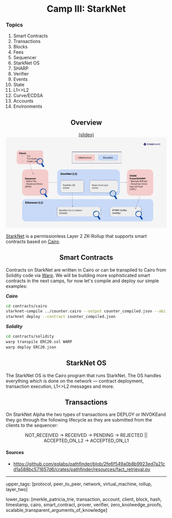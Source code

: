 <h1 align="center">Camp III: StarkNet</h1>

### Topics

<ol>
    <li><a>Smart Contracts</a></a>
    <li><a>Transactions</a></a>
    <li><a>Blocks</a></a>
    <li><a>Fees</a></a>
    <li><a>Sequencer</a></a>
    <li><a>StarkNet OS</a></a>
    <li><a>SHARP</a></a>
    <li><a>Verifier</a></a>
    <li><a>Events</a></a>
    <li><a>State</a></a>
    <li><a>L1<>L2</a></a>
    <li><a>Curve/ECDSA</a></a>
    <li><a>Accounts</a></a>
    <li><a>Environments</a></a>
</ol>

<div align="center">
    <h2>Overview</h2>
    <a href="https://docs.google.com/presentation/d/1Rrh8c4TC8g18PcADQ6YaXNogC7NM1j33RXF-b8Bwn-E/edit?usp=sharing">(slides)</a>
    <br>
    <img src="../misc/starkNetOverview.jpg">
</div>

[StarkNet](https://docs.starknet.io/docs/Intro) is a permissionless Layer 2 ZK-Rollup that supports smart contracts based on [Cairo](../camp_2).

<h2 align="center" id="smart_contracts">Smart Contracts</h2>

Contracts on StarkNet are written in Cairo or can be transpiled to Cairo from Solidity code via [Warp](https://github.com/NethermindEth/warp). We will be building more sophisticated smart contracts in the next camps, for now let's compile and deploy our simple examples:

***Cairo***

```bash
cd contracts/cairo
starknet-compile ../counter.cairo --output counter_compiled.json --abi counter_abi.json
starknet deploy --contract counter_compiled.json
```

***Solidity***

```bash
cd contracts/solidity
warp transpile ERC20.sol WARP
warp deploy ERC20.json
```

<h2 align="center" id="starknet_os">StarkNet OS</h2>

The StarkNet OS is the Cairo program that runs StarkNet. The OS handles everything which is done on the network — contract deployment, transaction execution, L1<>L2 messages and more.

<h2 align="center" id="transactions">Transactions</h2>

On StarkNet Alpha the two types of transactions are DEPLOY or INVOKEand they go through the following lifecycle as they are submitted from the clients to the sequencer:

<div align="center">
    NOT_RECEIVED -> RECEIVED -> PENDING -> REJECTED || ACCEPTED_ON_L2 -> ACCEPTED_ON_L1
</div>

#### Sources

- <https://github.com/eqlabs/pathfinder/blob/2fe6f549a0b8b9923ed7a21cd1a588bc571657d6/crates/pathfinder/resources/fact_retrieval.py>

---
upper_tags: [protocol, peer_to_peer, network, virtual_machine, rollup, layer_two]

lower_tags: [merkle_patricia_trie, transaction, account, client, block, hash, timestamp, cairo, smart_contract, prover, verifier, zero_knolwedge_proofs, scalable_transparent_arguments_of_knowledge]
